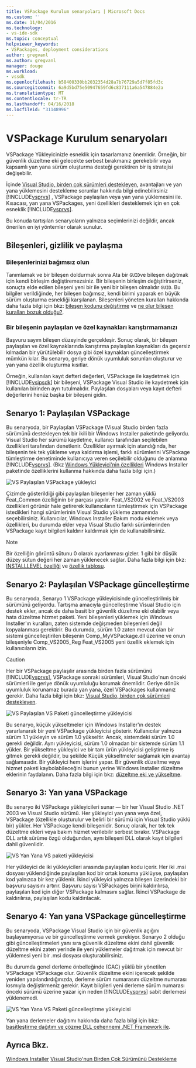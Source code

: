 ```yaml
---
title: VSPackage Kurulum senaryoları | Microsoft Docs
ms.custom: ''
ms.date: 11/04/2016
ms.technology:
- vs-ide-sdk
ms.topic: conceptual
helpviewer_keywords:
- VSPackages, deployment considerations
author: gregvanl
ms.author: gregvanl
manager: douge
ms.workload:
- vssdk
ms.openlocfilehash: b58400330bb2032354d28a7b76729a5d7f85fd3c
ms.sourcegitcommit: 6a9d5bd75e50947659fd6c837111a6a547884e2a
ms.translationtype: MT
ms.contentlocale: tr-TR
ms.lasthandoff: 04/16/2018
ms.locfileid: "31148996"
---
```

# <a name="vspackage-setup-scenarios"></a>VSPackage Kurulum senaryoları

VSPackage Yükleyicinizle esneklik için tasarlamanız önemlidir. Örneğin, bir güvenlik düzeltme eki gelecekte serbest bırakmanız gerekebilir veya kapsamlı yan yana sürüm oluşturma desteği gerektiren bir iş stratejisi değişebilir.

İçinde [Visual Studio, birden çok sürümleri destekleyen](../../extensibility/supporting-multiple-versions-of-visual-studio.md), avantajları ve yan yana yüklemesini destekleme sorunlar hakkında bilgi edinebilirsiniz [!INCLUDE[vsprvs](../../code-quality/includes/vsprvs_md.md)] , VSPackage paylaşılan veya yan yana yüklemesini ile. Kısacası, yan yana VSPackages, yeni özellikleri desteklemek için en çok esneklik [!INCLUDE[vsprvs](../../code-quality/includes/vsprvs_md.md)].

Bu konuda tartışılan senaryoların yalnızca seçimlerinizi değildir, ancak önerilen en iyi yöntemler olarak sunulur.

## <a name="components-privacy-and-sharing"></a>Bileşenleri, gizlilik ve paylaşma

### <a name="make-your-components-independent"></a>Bileşenlerinizi bağımsız olun

Tanımlamak ve bir bileşen doldurmak sonra Ata bir `GUID`ve bileşen dağıtmak için kendi birleşim değiştiremezsiniz. Bir bileşenin birleşim değiştirirseniz, sonuçta elde edilen bileşeni yeni bir ile yeni bir bileşen olmalıdır `GUID`. Bu bilgiler verildiğinde, her bileşen bağımsız, kendi birimi yaparak en büyük sürüm oluşturma esnekliği karşılanan. Bileşenleri yöneten kuralları hakkında daha fazla bilgi için bkz: [bileşen kodunu değiştirme](http://msdn.microsoft.com/library/aa367849\(VS.85\).aspx) ve [ne olur bileşen kuralları bozuk olduğu?](http://msdn.microsoft.com/library/aa372795\(VS.85\).aspx).

### <a name="do-not-mix-shared-and-private-resources-in-a-component"></a>Bir bileşenin paylaşılan ve özel kaynakları karıştırmamanızı

Başvuru sayım bileşen düzeyinde gerçekleşir. Sonuç olarak, bir bileşen paylaşılan ve özel kaynaklarında karıştırma paylaşılan kaynakları da geçersiz kılmadan bir yürütülebilir dosya gibi özel kaynakları güncelleştirmek mümkün kılar. Bu senaryo, geriye dönük uyumluluk sorunları oluşturur ve yan yana özellik oluşturma kısıtlar.

Örneğin, kullanılan kayıt defteri değerleri, VSPackage ile kaydetmek için [!INCLUDE[vsipsdk](../../extensibility/includes/vsipsdk_md.md)] bir bileşeni, VSPackage Visual Studio ile kaydetmek için kullanılan birinden ayrı tutulmalıdır. Paylaşılan dosyaları veya kayıt defteri değerlerini henüz başka bir bileşeni gidin.

## <a name="scenario-1-shared-vspackage"></a>Senaryo 1: Paylaşılan VSPackage

Bu senaryoda, bir Paylaşılan VSPackage (Visual Studio birden fazla sürümünü destekleyen tek bir ikili bir Windows Installer paketinde geliyordu. Visual Studio her sürümü kaydetme, kullanıcı tarafından seçilebilen özellikleri tarafından denetlenir. Özellikler ayırmak için atandığında, her bileşenin tek tek yükleme veya kaldırma işlemi, farklı sürümlerini VSPackage tümleştirme denetiminde kullanıcıya veren seçilebilir olduğunu de anlamına [!INCLUDE[vsprvs](../../code-quality/includes/vsprvs_md.md)]. (Bkz [Windows Yükleyici'nin özellikleri](http://msdn.microsoft.com/library/aa372840\(VS.85\).aspx) Windows Installer paketinde özelliklerini kullanma hakkında daha fazla bilgi için.)

![VS Paylaşılan VSPackage yükleyici](../../extensibility/internals/media/vs_sharedpackage.gif "VS_SharedPackage")

Çizimde gösterildiği gibi paylaşılan bileşenler her zaman yüklü Feat_Common özelliğinin bir parçası yapılır. Feat_VS2002 ve Feat_VS2003 özellikleri görünür hale getirerek kullanıcıların tümleştirmek için VSPackage istedikleri hangi sürümlerinin Visual Studio yükleme zamanında seçebilirsiniz. Kullanıcılar, Windows Installer Bakım modu eklemek veya özellikleri, bu durumda ekler veya Visual Studio farklı sürümlerinden VSPackage kayıt bilgileri kaldırır kaldırmak için de kullanabilirsiniz.

> [!NOTE]
> Bir özelliğin görüntü sütunu 0 olarak ayarlanması gizler. 1 gibi bir düşük düzey sütun değeri her zaman yüklenecek sağlar. Daha fazla bilgi için bkz: [INSTALLLEVEL özelliği](http://msdn.microsoft.com/library/aa369536\(VS.85\).aspx) ve [özellik tablosu](http://msdn.microsoft.com/library/aa368585.aspx).

## <a name="scenario-2-shared-vspackage-update"></a>Senaryo 2: Paylaşılan VSPackage güncelleştirme

Bu senaryoda, Senaryo 1 VSPackage yükleyicisinde güncelleştirilmiş bir sürümünü geliyordu. Tartışma amacıyla güncelleştirme Visual Studio için destek ekler, ancak de daha basit bir güvenlik düzeltme eki olabilir veya hata düzeltme hizmet paketi. Yeni bileşenleri yüklemek için Windows Installer'ın kuralları, zaten sistemde değişmeden bileşenleri değil kopyalanması gerektirir. Bu durumda, sürüm 1.0 zaten mevcut olan bir sistemi güncelleştirilen bileşenin Comp_MyVSPackage.dll üzerine ve onun bileşeniyle Comp_VS2005_Reg Feat_VS2005 yeni özellik eklemek için kullanıcıların izin.

> [!CAUTION]
> Her bir VSPackage paylaşılır arasında birden fazla sürümünü [!INCLUDE[vsprvs](../../code-quality/includes/vsprvs_md.md)], VSPackage sonraki sürümleri, Visual Studio'nun önceki sürümleri ile geriye dönük uyumluluğu korumak önemlidir. Geriye dönük uyumluluk korunamaz burada yan yana, özel VSPackages kullanmanız gerekir. Daha fazla bilgi için bkz: [Visual Studio, birden çok sürümleri destekleyen](../../extensibility/supporting-multiple-versions-of-visual-studio.md).

![VS Paylaşılan VS Paketi güncelleştirme yükleyicisi](../../extensibility/internals/media/vs_sharedpackageupdate.gif "VS_SharedPackageUpdate")

Bu senaryo, küçük yükseltmeler için Windows Installer'ın destek yararlanarak bir yeni VSPackage yükleyicisi gösterir. Kullanıcılar yalnızca sürüm 1.1 yükleyin ve sürüm 1.0 yükseltir. Ancak, sistemdeki sürüm 1.0 gerekli değildir. Aynı yükleyicisi, sürüm 1.0 olmadan bir sistemde sürüm 1.1 yükler. Bir yükseltme yükleyici ve bir tam ürün yükleyicisi geliştirme iş gitmek gerekli değildir, bu şekilde Küçük yükseltmeler sağlamak için avantajı sağlamasıdır. Bir yükleyici hem işlerini yapar. Bir güvenlik düzeltme veya hizmet paketi kaybolabileceğini bunun yerine Windows Installer düzeltme eklerinin faydalanın. Daha fazla bilgi için bkz: [düzeltme eki ve yükseltme](http://msdn.microsoft.com/library/aa370579\(VS.85\).aspx).

## <a name="scenario-3-side-by-side-vspackage"></a>Senaryo 3: Yan yana VSPackage

Bu senaryo iki VSPackage yükleyicileri sunar — bir her Visual Studio .NET 2003 ve Visual Studio sürümü. Her yükleyici yan yana veya özel, VSPackage (özellikle oluşturulur ve belirli bir sürümü için Visual Studio yüklü bir) yükler. Her VSPackage kendi bileşenidir. Sonuç olarak, her tek tek düzeltme ekleri veya bakım hizmet verilebilir serbest bırakır. VSPackage DLL artık sürüme özgü olduğundan, aynı bileşeni DLL olarak kayıt bilgileri dahil güvenlidir.

![VS Yan Yana VS paketi yükleyicisi](../../extensibility/internals/media/vs_sbys_package.gif "VS_SbyS_Package")

Her yükleyici de iki yükleyicileri arasında paylaşılan kodu içerir. Her iki .msi dosyası yüklendiğinde paylaşılan kod bir ortak konuma yüklüyse, paylaşılan kod yalnızca bir kez yüklenir. İkinci yükleyici yalnızca bileşen üzerindeki bir başvuru sayısını artırır. Başvuru sayısı VSPackages birini kaldırılırsa, paylaşılan kod için diğer VSPackage kalmasını sağlar. İkinci VSPackage de kaldırılırsa, paylaşılan kodu kaldırılacak.

## <a name="scenario-4-side-by-side-vspackage-update"></a>Senaryo 4: Yan yana VSPackage güncelleştirme

Bu senaryoda, VSPackage Visual Studio için bir güvenlik açığını başlayamıyorsa ve bir güncelleştirme vermek gerekiyor. Senaryo 2 olduğu gibi güncelleştirmeleri yanı sıra güvenlik düzeltme ekini dahil güvenlik düzeltme ekini zaten yerinde ile yeni yüklemeler dağıtmak için mevcut bir yüklemesi yeni bir .msi dosyası oluşturabilirsiniz.

Bu durumda genel derleme önbelleğinde (GAC) yüklü bir yönetilen VSPackage VSPackage olur. Güvenlik düzeltme ekini içerecek şekilde yeniden yapılandırdığınızda, derleme sürüm numarasını düzeltme numarası kısmıyla değiştirmeniz gerekir. Kayıt bilgileri yeni derleme sürüm numarası önceki sürümü üzerine yazar için neden [!INCLUDE[vsprvs](../../code-quality/includes/vsprvs_md.md)] sabit derlemesi yüklenemedi.

![VS Yan Yana VS Paketi güncelleştirme yükleyicisi](../../extensibility/internals/media/vs_sbys_packageupdate.gif "VS_SbyS_PackageUpdate")

Yan yana derlemeler dağıtımı hakkında daha fazla bilgi için bkz: [basitleştirme dağıtım ve çözme DLL cehennemi .NET Framework ile](http://msdn.microsoft.com/library/ms973843.aspx).

## <a name="see-also"></a>Ayrıca Bkz.

[Windows Installer](http://msdn.microsoft.com/library/cc185688\(VS.85\).aspx)  
[Visual Studio'nun Birden Çok Sürümünü Destekleme](../../extensibility/supporting-multiple-versions-of-visual-studio.md)